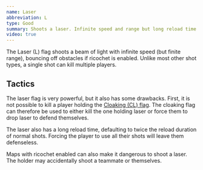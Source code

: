 ```yaml
---
name: Laser
abbreviation: L
type: Good
summary: Shoots a laser. Infinite speed and range but long reload time.
video: true
---
```


The Laser (L) flag shoots a beam of light with infinite speed (but finite range), bouncing off obstacles if ricochet is enabled. Unlike most other shot types, a single shot can kill multiple players.


## Tactics

The laser flag is very powerful, but it also has some drawbacks.  First, it is not possible to kill a player holding the [Cloaking (CL) flag](../cloaking/)</a>. The cloaking flag can therefore be used to either kill the one holding laser or force them to drop laser to defend themselves.

The laser also has a long reload time, defaulting to twice the reload duration of normal shots.  Forcing the player to use all their shots will leave them defenseless.

Maps with ricochet enabled can also make it dangerous to shoot a laser.  The holder may accidentally shoot a teammate or themselves.
